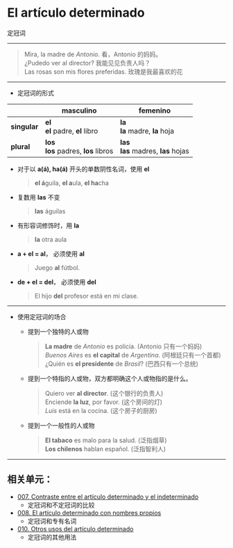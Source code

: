 # El artículo determinado
定冠词

----

> Mira, la madre de _Antonio_. 看，Antonio 的妈妈。<br>
> ¿Pudedo ver al director? 我能见见负责人吗？<br>
> Las rosas son mis flores preferidas. 玫瑰是我最喜欢的花

----

- 定冠词的形式

| | masculino | femenino |
| --- | --- | --- |
| **singular** | **el** <br> **el** padre, **el** libro | **la** <br> **la** madre, **la** hoja |
| **plural** | **los** <br> **los** padres, **los** libros | **las**　<br> **las** madres, **las** hojas |

- 对于以 **a(á), ha(á)** 开头的单数阴性名词，使用 **el**
  > **el á**guila, **el a**ula, **el ha**cha

- 复数用 **las** 不变
  > **las** águilas

- 有形容词修饰时，用 **la**
  > **la** otra aula

- **a + el = al**， 必须使用 **al**
  > Juego **al** fútbol.

- **de + el = del**， 必须使用 **del**
  > El hijo **del** profesor está en mi clase.

---

- 使用定冠词的场合
  - 提到一个独特的人或物
    > **La madre** de _Antonio_ es policía. (Antonio 只有一个妈妈) <br>
    > _Buenos Aires_ es **el capital** de _Argentina_. (阿根廷只有一个首都) <br>
    > ¿Quién es **el presidente** de _Brasil_? (巴西只有一个总统)

  - 提到一个特指的人或物，双方都明确这个人或物指的是什么。
    > Quiero ver **al director**. (这个银行的负责人) <br>
    > Enciende **la luz**, por favor. (这个房间的灯) <br>
    > _Luis_ está en la cocina. (这个房子的厨房)

  - 提到一个一般性的人或物
    > **El tabaco** es malo para la salud. (泛指烟草) <br>
    > **Los chilenos** hablan español. (泛指智利人)


----

## 相关单元：
- [007. Contraste entre el artículo determinado y el indeterminado](007-un-perro-el-perro.md)
  - 定冠词和不定冠词的比较
- [008. El artículo determinado con nombres propios](008-el-señor-alonso-la-calle-mayor.md)
  - 定冠词和专有名词
- [010. Otros usos del artículo determinado](010-tocar-la-guitarra.md)
  - 定冠词的其他用法

